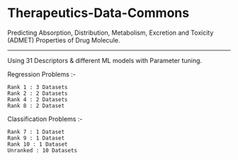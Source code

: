 # Therapeutics-Data-Commons
Predicting Absorption, Distribution, Metabolism, Excretion and Toxicity (ADMET) Properties of Drug Molecule.

---
Using 31 Descriptors & different ML models with Parameter tuning.

  Regression Problems :-
  
    Rank 1 : 3 Datasets
    Rank 2 : 2 Datasets
    Rank 4 : 2 Datasets
    Rank 8 : 2 Dataset

  Classification Problems :-
  
    Rank 7 : 1 Dataset
    Rank 9 : 1 Dataset
    Rank 10 : 1 Dataset
    Unranked : 10 Datasets
